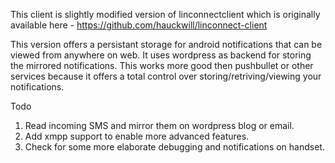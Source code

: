 This client is slightly modified version of linconnectclient which is originally available here - https://github.com/hauckwill/linconnect-client

This version offers a persistant storage for android notifications that can be viewed from anywhere on web. It uses wordpress as backend for storing the mirrored notifications. This works more good then pushbullet or other services because it offers a total control over storing/retriving/viewing your notifications. 


Todo

1. Read incoming SMS and mirror them on wordpress blog or email.
2. Add xmpp support to enable more advanced features.
3. Check for some more elaborate debugging and notifications on handset.
